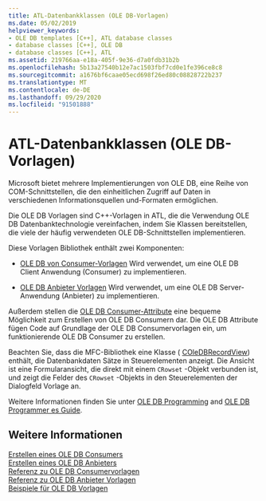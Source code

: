 ```yaml
---
title: ATL-Datenbankklassen (OLE DB-Vorlagen)
ms.date: 05/02/2019
helpviewer_keywords:
- OLE DB templates [C++], ATL database classes
- database classes [C++], OLE DB
- database classes [C++], ATL
ms.assetid: 219766aa-e18a-405f-9e36-d7a0fdb31b2b
ms.openlocfilehash: 5b13a27540b12e7ac1503fbf7cd0e1fe396ce8c8
ms.sourcegitcommit: a1676bf6caae05ecd698f26ed80c08828722b237
ms.translationtype: MT
ms.contentlocale: de-DE
ms.lasthandoff: 09/29/2020
ms.locfileid: "91501888"
---
```

# <a name="atl-database-classes-ole-db-templates"></a>ATL-Datenbankklassen (OLE DB-Vorlagen)

Microsoft bietet mehrere Implementierungen von OLE DB, eine Reihe von COM-Schnittstellen, die den einheitlichen Zugriff auf Daten in verschiedenen Informationsquellen und-Formaten ermöglichen.

Die OLE DB Vorlagen sind C++-Vorlagen in ATL, die die Verwendung OLE DB Datenbanktechnologie vereinfachen, indem Sie Klassen bereitstellen, die viele der häufig verwendeten OLE DB-Schnittstellen implementieren.

Diese Vorlagen Bibliothek enthält zwei Komponenten:

- [OLE DB von Consumer-Vorlagen](../data/oledb/ole-db-consumer-templates-cpp.md) Wird verwendet, um eine OLE DB Client Anwendung (Consumer) zu implementieren.

- [OLE DB Anbieter Vorlagen](../data/oledb/ole-db-provider-templates-cpp.md) Wird verwendet, um eine OLE DB Server-Anwendung (Anbieter) zu implementieren.

Außerdem stellen die [OLE DB Consumer-Attribute](../windows/attributes/ole-db-consumer-attributes.md) eine bequeme Möglichkeit zum Erstellen von OLE DB Consumern dar. Die OLE DB Attribute fügen Code auf Grundlage der OLE DB Consumervorlagen ein, um funktionierende OLE DB Consumer zu erstellen.

Beachten Sie, dass die MFC-Bibliothek eine Klasse ( [COleDBRecordView](../mfc/reference/coledbrecordview-class.md)) enthält, die Datenbankdaten Sätze in Steuerelementen anzeigt. Die Ansicht ist eine Formularansicht, die direkt mit einem `CRowset` -Objekt verbunden ist, und zeigt die Felder des `CRowset` -Objekts in den Steuerelementen der Dialogfeld Vorlage an.

Weitere Informationen finden Sie unter [OLE DB Programming](../data/oledb/ole-db-programming.md) and [OLE DB Programmer es Guide](/sql/connect/oledb/ole-db/oledb-driver-for-sql-server-programming).

## <a name="see-also"></a>Weitere Informationen

[Erstellen eines OLE DB Consumers](../data/oledb/creating-an-ole-db-consumer.md)<br/>
[Erstellen eines OLE DB Anbieters](../data/oledb/creating-an-ole-db-provider.md)<br/>
[Referenz zu OLE DB Consumervorlagen](../data/oledb/ole-db-consumer-templates-reference.md)<br/>
[Referenz zu OLE DB Anbieter Vorlagen](../data/oledb/ole-db-provider-templates-reference.md)<br/>
[Beispiele für OLE DB Vorlagen](https://github.com/Microsoft/VCSamples/tree/master/VC2010Samples/ATL/OLEDB)

